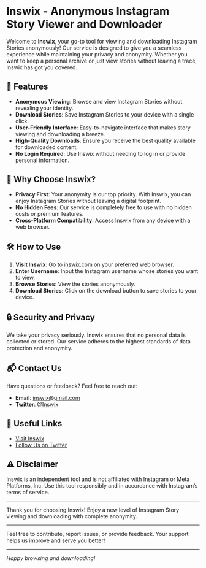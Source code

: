 # Inswix - Anonymous Instagram Story Viewer and Downloader

Welcome to **Inswix**, your go-to tool for viewing and downloading Instagram Stories anonymously! Our service is designed to give you a seamless experience while maintaining your privacy and anonymity. Whether you want to keep a personal archive or just view stories without leaving a trace, Inswix has got you covered.

## 🚀 Features

- **Anonymous Viewing**: Browse and view Instagram Stories without revealing your identity.
- **Download Stories**: Save Instagram Stories to your device with a single click.
- **User-Friendly Interface**: Easy-to-navigate interface that makes story viewing and downloading a breeze.
- **High-Quality Downloads**: Ensure you receive the best quality available for downloaded content.
- **No Login Required**: Use Inswix without needing to log in or provide personal information.

## 🌟 Why Choose Inswix?

- **Privacy First**: Your anonymity is our top priority. With Inswix, you can enjoy Instagram Stories without leaving a digital footprint.
- **No Hidden Fees**: Our service is completely free to use with no hidden costs or premium features.
- **Cross-Platform Compatibility**: Access Inswix from any device with a web browser.

## 🛠️ How to Use

1. **Visit Inswix**: Go to [inswix.com](https://inswix.com) on your preferred web browser.
2. **Enter Username**: Input the Instagram username whose stories you want to view.
3. **Browse Stories**: View the stories anonymously.
4. **Download Stories**: Click on the download button to save stories to your device.

## 🔒 Security and Privacy

We take your privacy seriously. Inswix ensures that no personal data is collected or stored. Our service adheres to the highest standards of data protection and anonymity.

## 📬 Contact Us

Have questions or feedback? Feel free to reach out:

- **Email**: [inswix@gmail.com](mailto:inswix@gmail.com)
- **Twitter**: [@Inswix](https://twitter.com/inswix)

## 🔗 Useful Links

- [Visit Inswix](https://inswix.com)
- [Follow Us on Twitter](https://twitter.com/inswix)

## ⚠️ Disclaimer

Inswix is an independent tool and is not affiliated with Instagram or Meta Platforms, Inc. Use this tool responsibly and in accordance with Instagram’s terms of service.

---

Thank you for choosing Inswix! Enjoy a new level of Instagram Story viewing and downloading with complete anonymity.

---

Feel free to contribute, report issues, or provide feedback. Your support helps us improve and serve you better!

---

*Happy browsing and downloading!*
